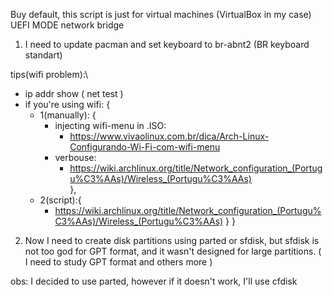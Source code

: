 Buy default, this script is just for virtual machines (VirtualBox in my case)
UEFI MODE
network bridge


1) I need to update pacman and set keyboard to br-abnt2 (BR keyboard standart)

tips(wifi problem):\
- ip addr show ( net test )
- if you're using wifi: {
    - 1(manually): {
        - injecting wifi-menu in .ISO:
            - https://www.vivaolinux.com.br/dica/Arch-Linux-Configurando-Wi-Fi-com-wifi-menu     
        - verbouse: 
            - https://wiki.archlinux.org/title/Network_configuration_(Portugu%C3%AAs)/Wireless_(Portugu%C3%AAs)         
    },
    - 2(script):{
        - https://wiki.archlinux.org/title/Network_configuration_(Portugu%C3%AAs)/Wireless_(Portugu%C3%AAs)
    } 
}

2) Now I need to create disk partitions using parted or sfdisk, but sfdisk is not too god for GPT format, and it wasn't designed for large partitions. ( I need to study GPT format and others more )

obs: I decided to use parted, however if it doesn't work, I'll use cfdisk














